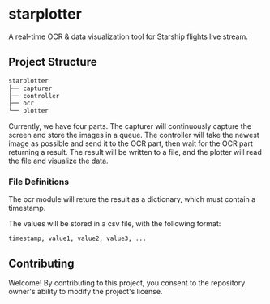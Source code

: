# starplotter
A  real-time OCR &amp; data visualization tool for Starship flights live stream.

## Project Structure
```bash
starplotter
├── capturer
├── controller
├── ocr
└── plotter

```
Currently, we have four parts. The capturer will continuously capture the screen and store the images in a queue. The controller will take the newest image as possible and send it to the OCR part, then wait for the OCR part returning a result. The result will be written to a file, and the plotter will read the file and visualize the data.

### File Definitions
The ocr module will reture the result as a dictionary, which must contain a timestamp.

The values will be stored in a csv file, with the following format:
```csv
timestamp, value1, value2, value3, ...
```


## Contributing
Welcome! By contributing to this project, you consent to the repository owner's ability to modify the project's license.
